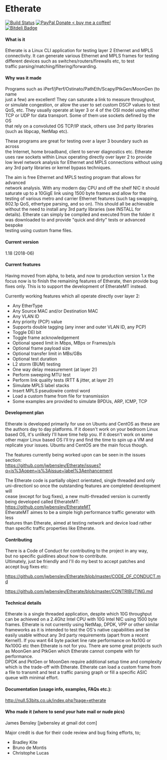 Etherate
========

[![Build Status](https://travis-ci.org/jwbensley/Etherate.svg?branch=master)](https://travis-ci.org/jwbensley/Etherate)
[![PayPal Donate](https://img.shields.io/badge/paypal-donate-green.svg) < buy me a coffee!](https://www.paypal.com/cgi-bin/webscr?cmd=_donations&business=james%40bensley%2eme&lc=GB&item_name=Etherate&currency_code=GBP)    
[![Bitdeli Badge](https://null.53bits.co.uk/uploads/programming/c/etherate/etherate-github-badge.png)](https://bitdeli.com/free "Bitdeli Badge")  


#### What is it

  Etherate is a Linux CLI application for testing layer 2 Ethernet and MPLS  
  connectivity. It can generate various Ethernet and MPLS frames for testing  
  different devices such as switches/routers/firewalls etc, to test  
  traffic parsing/matching/filtering/forwarding.


#### Why was it made

  Programs such as iPerf/jPerf/Ostinato/PathEth/Scapy/PtkGen/MoonGen (to name  
  just a few) are excellent! They can saturate a link to measure throughput,  
  or simulate congestion, or allow the user to set custom DSCP values to test  
  QoS, etc. They usually operate at layer 3 or 4 of the OSI model using either  
  TCP or UDP for data transport. Some of them use sockets defined by the OS  
  that rely on a convoluted OS TCP/IP stack, others use 3rd party libraries  
  (such as libpcap, NetMap etc).

  These programs are great for testing over a layer 3 boundary such as across  
  the Internet, home broadband, client to server diagnostics etc. Etherate  
  uses raw sockets within Linux operating directly over layer 2 to provide  
  low level network analysis for Ethernet and MPLS connections without using  
  any 3rd party libraries or kernel bypass techniques.

  The aim is free Ethernet and MPLS testing program that allows for advanced  
  network analysis. With any modern day CPU and off the shelf NIC it should  
  saturate up to a 10GigE link using 1500 byte frames and allow for the  
  testing of various metro and carrier Ethernet features (such tag swapping,  
  802.1p QoS, ethertype parsing, and so on). This should all be achievable  
  without the need to install any 3rd party libraries (see INSTALL for  
  details). Etherate can simply be compiled and executed from the folder it  
  was downloaded to and provide "quick and dirty" tests or advanced bespoke  
  testing using custom frame files.


#### Current version

  1.18 (2018-06)


#### Current features

  Having moved from alpha, to beta, and now to production version 1.x the  
  focus now is to finish the remaining features of Etherate, then provide bug  
  fixes only. This is to support the development of EtherateMT instead.  

  Currently working features which all operate directly over layer 2:  
  
  - Any EtherType
  - Any Source MAC and/or Destination MAC
  - Any VLAN ID
  - Any priority (PCP) value
  - Supports double tagging (any inner and outer VLAN ID, any PCP)
  - Toggle DEI bit
  - Toggle frame acknowledgement
  - Optional speed limit in Mbps, MBps or Frames/p/s
  - Optional frame payload size
  - Optional transfer limit in MBs/GBs
  - Optional test duration
  - L2 storm (BUM) testing
  - One way delay measurement (at layer 2!)
  - Perform sweeping MTU test
  - Perform link quality tests (RTT & jitter, at layer 2!)
  - Simulate MPLS label stacks
  - Insert MPLS pseudowire control word
  - Load a custom frame from file for transmission
  - Some examples are provided to simulate BPDUs, ARP, ICMP, TCP


#### Development plan

  Etherate is developed primarily for use on Ubuntu and CentOS as these are  
  the authors day to day platforms. If it doesn't work on your bedroom Linux  
  based OS, it's unlikely I'll have time help you. If it doesn't work on some  
  other major Linux based OS I'll try and find the time to spin up a VM and  
  replicate your issues. Ubuntu and CentOS are the main focus though.  
    
  The features currently being worked upon can be seen in the issues section:  
  https://github.com/jwbensley/Etherate/issues?q=is%3Aopen+is%3Aissue+label%3Aenhancement
  
  The Etherate code is partially object orientated, single threaded and only  
  uni-directionl so once the outstanding features are completed development will  
  cease (except for bug fixes), a new multi-threaded version is currently  
  being developed called EtherateMT: https://github.com/jwbensley/EtherateMT  
  EtherateMT aimes to be a simple high performance traffic generator with less  
  features than Etherate, aimed at testing network and device load rather  
  than specific traffic properties like Etherate.


#### Contributing

  There is a Code of Conduct for contributing to the project in any way,  
  but no specific guidlines about how to contribute.  
  Ultimately, just be friendly and I'll do my best to accept patches and  
  accept bug fixes etc:  

  https://github.com/jwbensley/Etherate/blob/master/CODE_OF_CONDUCT.md  

  https://github.com/jwbensley/Etherate/blob/master/CONTRIBUTING.md


#### Technical details

  Etherate is a single threaded application, despite which 10G throughput  
  can be achieved on a 2.4Ghz Intel CPU with 10G Intel NIC using 1500 byte  
  frames. Etherate is not currently using NetMap, DPDK, VPP or other similar  
  frameworks as it is intended to test the OS's native capabilities and be  
  easily usable without any 3rd party requirements (apart from a recent  
  Kernel!). If you want 64 byte packet line rate performance on Nx10G or  
  Nx100G etc then Etherate is not for you. There are some great projects such  
  as MoonGen and PtkGen which Etherate cannot compete with for performance.  
  DPDK and PktGen or MoonGen require additional setup time and complexity  
  which is the trade-off with Etherate. Etherate can load a custom frame from  
  a file to transmit and test a traffic parsing graph or fill a specific ASIC  
  queue with minimal effort.  


#### Documentation (usage info, examples, FAQs etc.):

  http://null.53bits.co.uk/index.php?page=etherate


#### Who made it (where to send your hate mail or nude pics)

  James Bensley [jwbensley at gmail dot com]

  Major credit is due for their code review and bug fixing efforts, to;  
  - Bradley Kite  
  - Bruno de Montis  
  - Christophe Lucas  
